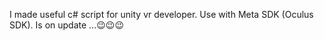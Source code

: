 I made useful c# script for unity vr developer. Use with Meta SDK (Oculus SDK). Is on update ...😉😉😉

